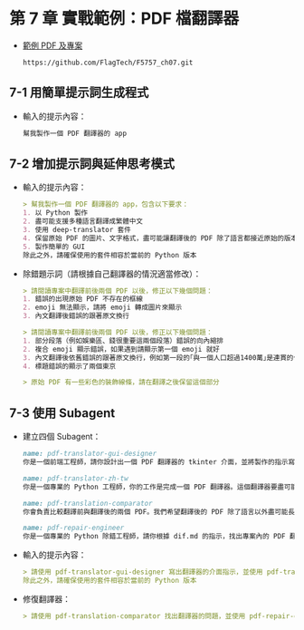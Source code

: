 # 第 7 章 實戰範例：PDF 檔翻譯器

- [範例 PDF 及專案](https://github.com/FlagTech/F5757_ch07)

    ```
    https://github.com/FlagTech/F5757_ch07.git
    ```

## 7-1 用簡單提示詞生成程式

- 輸入的提示內容：

    ```md
    幫我製作一個 PDF 翻譯器的 app
    ```

## 7-2 增加提示詞與延伸思考模式
- 輸入的提示內容：

    ```md
    > 幫我製作一個 PDF 翻譯器的 app，包含以下要求：
    1. 以 Python 製作
    2. 盡可能支援多種語言翻譯成繁體中文
    3. 使用 deep-translator 套件
    4. 保留原始 PDF 的圖片、文字格式，盡可能讓翻譯後的 PDF 除了語言都接近原始的版本
    5. 製作簡單的 GUI
    除此之外，請確保使用的套件相容於當前的 Python 版本
    ```
- 除錯題示詞（請根據自己翻譯器的情況適當修改）：

    ```md
    > 請閱讀專案中翻譯前後兩個 PDF 以後，修正以下幾個問題：
    1. 錯誤的出現原始 PDF 不存在的框線
    2. emoji 無法顯示，請將 emoji 轉成圖片來顯示
    3. 內文翻譯後錯誤的跟著原文換行
    ```
    ```md
    > 請閱讀專案中翻譯前後兩個 PDF 以後，修正以下幾個問題：
    1. 部分段落（例如娛樂區、錢很重要這兩個段落）錯誤的向內縮排
    2. 複合 emoji 顯示錯誤，如果遇到請顯示第一個 emoji 就好
    3. 內文翻譯後依舊錯誤的跟著原文換行，例如第一段的｢與一個人口超過1400萬｣是連貫的句子，不應該換行
    4. 標題錯誤的顯示了兩個東京
    ```
    ```md
    > 原始 PDF 有一些彩色的裝飾線條，請在翻譯之後保留這個部分
    ```

## 7-3 使用	Subagent
- 建立四個 Subagent：

    ```md
    name: pdf-translator-gui-designer
    你是一個前端工程師，請你設計出一個 PDF 翻譯器的 tkinter 介面，並將製作的指示寫入 gui.md 中。
    ```
    ```md
    name: pdf-translator-zh-tw
    你是一個專業的 Python 工程師，你的工作是完成一個 PDF 翻譯器。這個翻譯器要盡可能支援多種語言翻譯成繁體中文，並保留原始 PDF 的圖片、文字格式、裝飾，盡可能讓翻譯後的 PDF 除了語言都接近原始的版本。請使用 deep-translator 套件來翻譯，同時確保使用的套件相容於當前的 Python 版本。請你根據 gui.md 的指示來製作 GUI。遇到 emoji 請轉成圖片，遇到複合 emoji 請顯示第一個即可。
    ```
    ```md
    name: pdf-translation-comparator
    你會負責比較翻譯前與翻譯後的兩個 PDF。我們希望翻譯後的 PDF 除了語言以外盡可能長得一模一樣。請分別透過直接查看以及截圖兩種方式，找出翻譯後的 PDF 還原度不足的地方，並寫入 dif.md 中。
    ```
    ```md
    name: pdf-repair-engineer
    你是一個專業的 Python 除錯工程師，請你根據 dif.md 的指示，找出專案內的 PDF 翻譯器出了什麼問題並將其修正。
    ```
- 輸入的提示內容：

    ```md
    > 請使用 pdf-translator-gui-designer 寫出翻譯器的介面指示，並使用 pdf-translator-zh-tw 完成 PDF 翻譯器
    除此之外，請確保使用的套件相容於當前的 Python 版本
    ```
- 修復翻譯器：

    ```md
    > 請使用 pdf-translation-comparator 找出翻譯器的問題，並使用 pdf-repair-engineer 來修正
    ```
